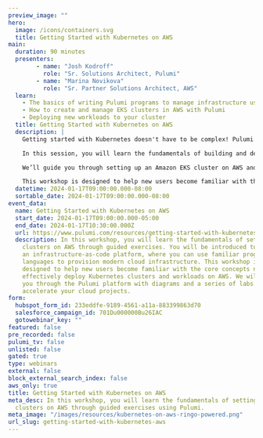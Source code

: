 ```yaml
---
preview_image: ""
hero:
  image: /icons/containers.svg
  title: Getting Started with Kubernetes on AWS
main:
  duration: 90 minutes
  presenters:
        - name: "Josh Kodroff"
          role: "Sr. Solutions Architect, Pulumi"
        - name: "Marina Novikova"
          role: "Sr. Partner Solutions Architect, AWS"
  learn:
    - The basics of writing Pulumi programs to manage infrastructure using real programming languages
    - How to create and manage EKS clusters in AWS with Pulumi
    - Deploying new workloads to your cluster
  title: Getting Started with Kubernetes on AWS
  description: |
    Getting started with Kubernetes doesn't have to be complex! Pulumi's infrastructure-as-code (IaC) platform can help remove the complexity and enable even beginner developers to use any programming language to provision modern infrastructure.

    In this session, you will learn the fundamentals of building and deploying containerized workloads and get an introduction to Pulumi's IaC platform and deployment on AWS.

    We’ll guide you through setting up an Amazon EKS cluster on AWS and deploying a containerized workload to the cluster.

    This workshop is designed to help new users become familiar with the core concepts needed to effectively deploy Kubernetes clusters and workloads on AWS. We will guide you through the Pulumi platform with diagrams and a series of examples to help accelerate your cloud projects.
  datetime: 2024-01-17T09:00:00.000-08:00
  sortable_date: 2024-01-17T09:00:00.000-08:00
event_data:
  name: Getting Started with Kubernetes on AWS
  start_date: 2024-01-17T09:00:00.000-05:00
  end_date: 2024-01-17T10:30:00.000Z
  url: https://www.pulumi.com/resources/getting-started-with-kubernetes-aws
  description: In this workshop, you will learn the fundamentals of setting up EKS
    clusters on AWS through guided exercises. You will be introduced to Pulumi,
    an infrastructure-as-code platform, where you can use familiar programming
    languages to provision modern cloud infrastructure. This workshop is
    designed to help new users become familiar with the core concepts needed to
    effectively deploy Kubernetes clusters and workloads on AWS. We will guide
    you through the Pulumi platform with diagrams and a series of labs to help
    accelerate your cloud projects.
form:
  hubspot_form_id: 233eddfe-9189-4561-a11a-883399863d70
  salesforce_campaign_id: 701Du000000Bu26IAC
  gotowebinar_key: ""
featured: false
pre_recorded: false
pulumi_tv: false
unlisted: false
gated: true
type: webinars
external: false
block_external_search_index: false
aws_only: true
title: Getting Started with Kubernetes on AWS
meta_desc: In this workshop, you will learn the fundamentals of setting up EKS
  clusters on AWS through guided exercises using Pulumi.
meta_image: "/images/resources/kubernetes-on-aws-ringo-powered.png"
url_slug: getting-started-with-kubernetes-aws
---
```

